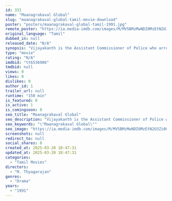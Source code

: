 ```yaml
---
id: 331
name: "Maanagrakaval Global"
slug: "maanagrakaval-global-tamil-movie-download"
poster: "posters/maanagrakaval-global-tamil-1991.jpg"
remote_poster: "https://ia.media-imdb.com/images/M/MV5BMzMwNDI0MzEtN2U3Zi00N2FhLTliMTktN2U4NTY2MTk5ZTkxXkEyXkFqcGdeQXVyNTM3MDMyMDQ@._V1_SX300.jpg"
original_language: "Tamil"
dubbed_in: null
released_date: "N/A"
synopsis: "Vijayakanth is the Assistant Commissioner of Police who arrests Anandraj, a professional killer. But, Nambiar asks to hand over him to Delhi police. Anandraj escapes from Vijayakanth in Delhi and tries to kill Prime Minister Lakshmi."
type: "movie"
rating: "N/A"
imdbid: "tt6536906"
tmdbid: null
views: 0
likes: 0
dislikes: 0
author_id: 1
trailer_url: null
runtime: "150 min"
is_featured: 0
is_active: 1
is_comingsoon: 0
seo_title: "Maanagrakaval Global"
seo_description: "Vijayakanth is the Assistant Commissioner of Police who arrests Anandraj, a professional killer. But, Nambiar asks to hand over him to Delhi police. Anandraj escapes from Vijayakanth in Delhi and tries to kill Prime Minister Lakshmi."
seo_keywords: "\"Maanagrakaval Global\""
seo_image: "https://ia.media-imdb.com/images/M/MV5BMzMwNDI0MzEtN2U3Zi00N2FhLTliMTktN2U4NTY2MTk5ZTkxXkEyXkFqcGdeQXVyNTM3MDMyMDQ@._V1_SX300.jpg"
screenshots: null
redirect_to: null
social_shares: 0
created_at: 2025-03-20 18:47:31
updated_at: 2025-03-20 18:47:31
categories:
  - "Tamil Movies"
directors:
  - "M. Thyagarajan"
genres:
  - "Drama"
years:
  - "1991"
---
```

